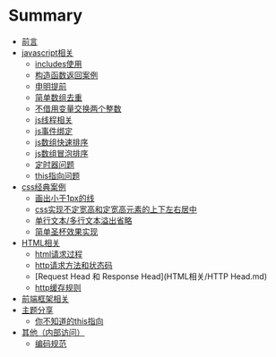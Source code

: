 # Summary
* [前言](README.md)
* [javascript相关]()
  * [includes使用](js算法/20181224.md)
  * [构造函数返回案例](js算法/20181226.md)
  * [申明提前](js算法/20181227.md)
  * [简单数组去重](js算法/20181228.md)
  * [不借用变量交换两个整数](js算法/20181229.md)
  * [js线程相关](js算法/20190102.md)
  * [js事件绑定](js算法/20190103.md)
  * [js数组快速排序](js算法/20190104.md)
  * [js数组冒泡排序](js算法/20190111.md)
  * [定时器问题](js算法/20190121.md)
  * [this指向问题](js算法/20190122-0125.md)
* [css经典案例]()
  * [画出小于1px的线](css效果经典案例/20181225.md)
  * [css实现不定宽高和定宽高元素的上下左右居中](css效果经典案例/20190107.md)
  * [单行文本/多行文本溢出省略](css效果经典案例/20190108.md)
  * [简单圣杯效果实现](css效果经典案例/20190110.md)
* [HTML相关]()
  * [html请求过程](HTML相关/天龙八步.md)
  * [http请求方法和状态码](HTML相关/20190114.md)
  * [Request Head 和 Response Head](HTML相关/HTTP Head.md)
  * [http缓存规则](HTML相关/HTTP缓存规则.md)
* [前端框架相关]()
* [主题分享]()
  * [你不知道的this指向](主题分享/分享文档/你不知道的this指向.pptx)
* [其他（内部访问）]()
  * [编码规范](https://wiki.bestpay.com.cn/pages/viewpage.action?pageId=25265836)

